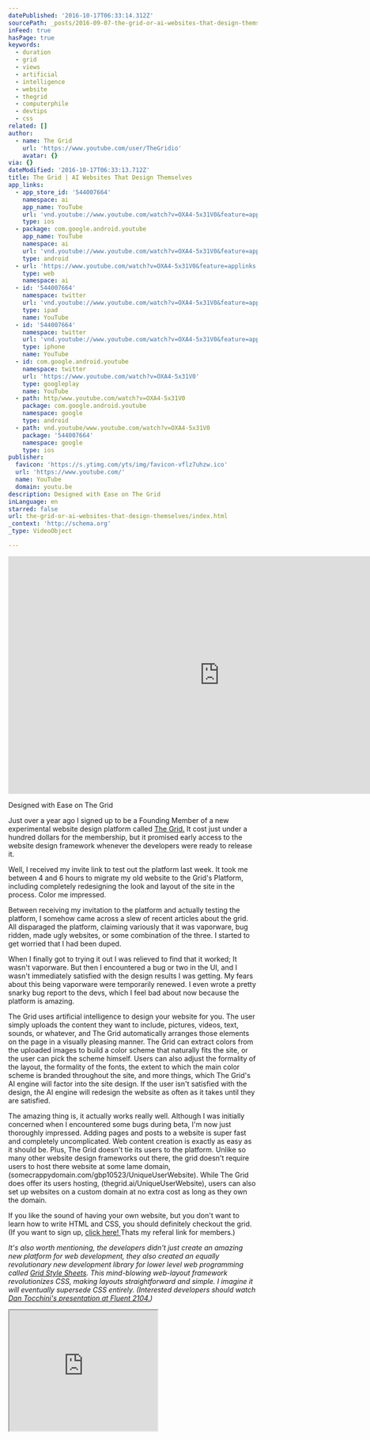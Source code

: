 ```yaml
---
datePublished: '2016-10-17T06:33:14.312Z'
sourcePath: _posts/2016-09-07-the-grid-or-ai-websites-that-design-themselves.md
inFeed: true
hasPage: true
keywords:
  - duration
  - grid
  - views
  - artificial
  - intelligence
  - website
  - thegrid
  - computerphile
  - devtips
  - css
related: []
author:
  - name: The Grid
    url: 'https://www.youtube.com/user/TheGridio'
    avatar: {}
via: {}
dateModified: '2016-10-17T06:33:13.712Z'
title: The Grid | AI Websites That Design Themselves
app_links:
  - app_store_id: '544007664'
    namespace: ai
    app_name: YouTube
    url: 'vnd.youtube://www.youtube.com/watch?v=OXA4-5x31V0&feature=applinks'
    type: ios
  - package: com.google.android.youtube
    app_name: YouTube
    namespace: ai
    url: 'vnd.youtube://www.youtube.com/watch?v=OXA4-5x31V0&feature=applinks'
    type: android
  - url: 'https://www.youtube.com/watch?v=OXA4-5x31V0&feature=applinks'
    type: web
    namespace: ai
  - id: '544007664'
    namespace: twitter
    url: 'vnd.youtube://www.youtube.com/watch?v=OXA4-5x31V0&feature=applinks'
    type: ipad
    name: YouTube
  - id: '544007664'
    namespace: twitter
    url: 'vnd.youtube://www.youtube.com/watch?v=OXA4-5x31V0&feature=applinks'
    type: iphone
    name: YouTube
  - id: com.google.android.youtube
    namespace: twitter
    url: 'https://www.youtube.com/watch?v=OXA4-5x31V0'
    type: googleplay
    name: YouTube
  - path: http/www.youtube.com/watch?v=OXA4-5x31V0
    package: com.google.android.youtube
    namespace: google
    type: android
  - path: vnd.youtube/www.youtube.com/watch?v=OXA4-5x31V0
    package: '544007664'
    namespace: google
    type: ios
publisher:
  favicon: 'https://s.ytimg.com/yts/img/favicon-vflz7uhzw.ico'
  url: 'https://www.youtube.com/'
  name: YouTube
  domain: youtu.be
description: Designed with Ease on The Grid
inLanguage: en
starred: false
url: the-grid-or-ai-websites-that-design-themselves/index.html
_context: 'http://schema.org'
_type: VideoObject

---
```

<iframe src="https://cdn.embedly.com/widgets/media.html?src=https%3A%2F%2Fwww.youtube.com%2Fembed%2FOXA4-5x31V0%3Ffeature%3Doembed&amp;url=http%3A%2F%2Fwww.youtube.com%2Fwatch%3Fv%3DOXA4-5x31V0&amp;image=https%3A%2F%2Fi.ytimg.com%2Fvi%2FOXA4-5x31V0%2Fhqdefault.jpg&amp;key=b7d04c9b404c499eba89ee7072e1c4f7&amp;type=text%2Fhtml&amp;schema=youtube" width="854" height="480" scrolling="no" frameborder="0" allowfullscreen="" style=""></iframe>

Designed with Ease on The Grid

Just over a year ago I signed up to be a Founding Member of a new experimental website design platform called [The Grid.][0] It cost just under a hundred dollars for the membership, but it promised early access to the website design framework whenever the developers were ready to release it.

Well, I received my invite link to test out the platform last week. It took me between 4 and 6 hours to migrate my old website to the Grid's Platform, including completely redesigning the look and layout of the site in the process. Color me impressed.

Between receiving my invitation to the platform and actually testing the platform, I somehow came across a slew of recent articles about the grid. All disparaged the platform, claiming variously that it was vaporware, bug ridden, made ugly websites, or some combination of the three. I started to get worried that I had been duped.

When I finally got to trying it out I was relieved to find that it worked; It wasn't vaporware. But then I encountered a bug or two in the UI, and I wasn't immediately satisfied with the design results I was getting. My fears about this being vaporware were temporarily renewed. I even wrote a pretty snarky bug report to the devs, which I feel bad about now because the platform is amazing.

The Grid uses artificial intelligence to design your website for you. The user simply uploads the content they want to include, pictures, videos, text, sounds, or whatever, and The Grid automatically arranges those elements on the page in a visually pleasing manner. The Grid can extract colors from the uploaded images to build a color scheme that naturally fits the site, or the user can pick the scheme himself. Users can also adjust the formality of the layout, the formality of the fonts, the extent to which the main color scheme is branded throughout the site, and more things, which The Grid's AI engine will factor into the site design. If the user isn't satisfied with the design, the AI engine will redesign the website as often as it takes until they are satisfied.

The amazing thing is, it actually works really well. Although I was initially concerned when I encountered some bugs during beta, I'm now just thoroughly impressed. Adding pages and posts to a website is super fast and completely uncomplicated. Web content creation is exactly as easy as it should be. Plus, The Grid doesn't tie its users to the platform. Unlike so many other website design frameworks out there, the grid doesn't require users to host there website at some lame domain, (somecrappydomain.com/gbp10523/UniqueUserWebsite). While The Grid does offer its users hosting, (thegrid.ai/UniqueUserWebsite), users can also set up websites on a custom domain at no extra cost as long as they own the domain.

If you like the sound of having your own website, but you don't want to learn how to write HTML and CSS, you should definitely checkout the grid. (If you want to sign up, [click here! ][1]Thats my referal link for members.)

_It's also worth mentioning, the developers didn't just create an amazing new platform for web development, they also created an equally revolutionary new development library for lower level web programming called [Grid Style Sheets][2]. This mind-blowing web-layout framework revolutionizes CSS, making layouts straightforward and simple. I imagine it will eventually supersede CSS entirely. (Interested developers should watch [Dan Tocchini's ][3][presentation at Fluent 2104\.][4])_

<iframe src="https://the-grid.github.io/ed-userhtml/?g=eJxFkcFPwyAUxu_7K3oDDKPWwzR2Ndmi8TYvemp6QPrGWFqoQG2Wdf-70E69AO97P768D9ZOWNX5p0WS4H2vhVdGY0UdNVRSSzltyVmV6NUY2cBG8-bklXBvn0cQHlWFzVVpqyIu4_h3n5yjXRTZVzFv41hWhHW9O2BuZd-C9o5c6NRsiuxGw5A8cw-Y5LxwTFgIxUsDEcSG0GDYBl2Cv4pue3rncsdbCO3ytso54-6kRZGFk7OikHnLOm4DujM1MKUdWL-FvbGAY6zgeCF4ULo2A62NmGaiaH4PRNHB-849pukwDExO8Zf8Nz8Tpk3_q6MLvOSI5IvgKjlG8_yIJuhjs1zdZw9ZdrdaZlHgvTeRnEEHuo5qxyV8Kxgmj3V6_ZUfFKSJPA" height="244" style=""></iframe>



[0]: http://TheGrid.io/
[1]: http://thegrid.us6.list-manage.com/track/click?u=e3e55c4321c915d4d6fb9f8f0&id=0fef99489e&e=2cec33d824 "Sign Up for the Grid | ChrisCarlson"
[2]: http://gridstylesheets.org/ "Grid Style Sheets"
[3]: https://github.com/d4tocchini "Dan Tocchini's Github Page"
[4]: https://vimeo.com/91393694 "Dan Tocchini presents GSS at Fluent 2014"